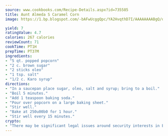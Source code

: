 ```yaml
---
source: www.cookbooks.com/Recipe-Details.aspx?id=735585
title: Aunt Almeda S Caramel Corn
image: https://1.bp.blogspot.com/-bAFwUcggQpc/YA2HvqthD7I/AAAAAAAABgQ/dGGityjUeSk5WIgvhJroHVt7XYoXF2qygCLcBGAsYHQ/s320/10.png

yield: 7
ratingValue: 4.7
calories: 267 calories
reviewCount: 71
cookTime: PT1H
prepTime: PT37M
ingredients:
- "5 qt. popped popcorn"
- "2 c. brown sugar"
- "2 sticks oleo"
- "1 tsp. salt"
- "1/2 c. Karo syrup"
directions:
- "In a saucepan place sugar, oleo, salt and syrup; bring to a boil."
- "Boil 5 minutes."
- "Add 1 teaspoon baking soda."
- "Pour over popcorn on a large baking sheet."
- "Stir well."
- "Bake at 250u00b0 for 1 hour."
- "Stir well every 15 minutes."
crypto:
- "There may be significant legal issues around security interests in Bitcoin."
---
```

